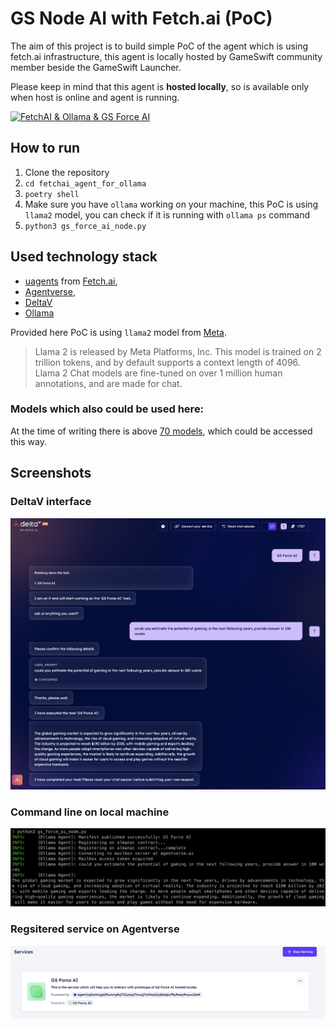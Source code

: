 # GS Node AI with Fetch.ai (PoC)

The aim of this project is to build simple PoC of the agent which is using fetch.ai infrastructure, this agent is locally hosted by GameSwift community member beside the GameSwift Launcher.

Please keep in mind that this agent is **hosted locally**, so is available only when host is online and agent is running.

[![FetchAI & Ollama & GS Force AI](https://img.youtube.com/vi/RwUw2AMYOEk/0.jpg)](https://www.youtube.com/watch?v=RwUw2AMYOEk)

## How to run

1. Clone the repository
2. `cd fetchai_agent_for_ollama`
3. `poetry shell`
4. Make sure you have `ollama` working on your machine, this PoC is using `llama2` model, you can check if it is running with `ollama ps` command
5. `python3 gs_force_ai_node.py`

## Used technology stack

- [uagents](https://pypi.org/project/uagents/) from [Fetch.ai](https://fetch.ai/docs/concepts/agents/agents),
- [Agentverse](https://agentverse.ai/),
- [DeltaV](https://deltav.agentverse.ai/chat?objective=GS%20Force%20AI&serviceGroup=34afd1b8-387d-45e2-833c-7f76a08209d6&personality=talkative-01)
- [Ollama](https://ollama.com/)

Provided here PoC is using `llama2` model from [Meta](https://llama.meta.com/llama-downloads/).

> Llama 2 is released by Meta Platforms, Inc. This model is trained on 2 trillion tokens, and by default supports a context length of 4096. Llama 2 Chat models are fine-tuned on over 1 million human annotations, and are made for chat.

### Models which also could be used here:

At the time of writing there is above [70 models](https://ollama.com/library), which could be accessed this way.

## Screenshots

### DeltaV interface

![GS Node AI with Fetch.ai PoC](img/working_example.png)

### Command line on local machine

![GS Node AI with Fetch.ai PoC](img/working_example_2.png)

### Regsitered service on Agentverse

![GS Node AI with Fetch.ai PoC](img/working_example_3.png)